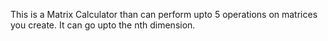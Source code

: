 This is a Matrix Calculator than can perform upto 5 operations on matrices you create. It can go upto the nth dimension.

